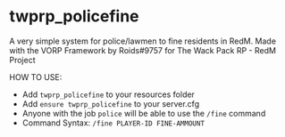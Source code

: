 # twprp_policefine
 A very simple system for police/lawmen to fine residents in RedM. Made with the VORP Framework by Roids#9757 for The Wack Pack RP - RedM Project
 
 HOW TO USE:
 
- Add `twprp_policefine` to your resources folder
- Add `ensure twprp_policefine` to your server.cfg
- Anyone with the job `police` will be able to use the `/fine` command
- Command Syntax: `/fine PLAYER-ID FINE-AMMOUNT`
